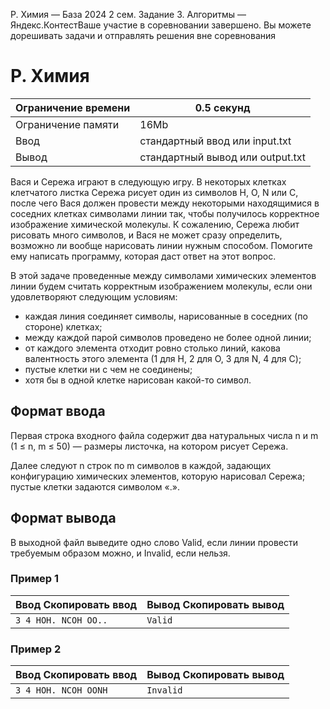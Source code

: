 P. Химия — База 2024 2 сем. Задание 3. Алгоритмы — Яндекс.КонтестВаше участие в соревновании завершено. Вы можете дорешивать задачи и отправлять решения вне соревнования

# P. Химия

| Ограничение времени | 0.5 секунд |
| --- | --- |
| Ограничение памяти | 16Mb |
| Ввод | стандартный ввод или input.txt |
| Вывод | стандартный вывод или output.txt |

Вася и Сережа играют в следующую игру. В некоторых клетках клетчатого листка Сережа рисует один из символов H, O, N или C, после чего Вася должен провести между некоторыми находящимися в соседних клетках символами линии так, чтобы получилось корректное
изображение химической молекулы. К сожалению, Сережа любит рисовать много символов, и Вася не может сразу определить, возможно
ли вообще нарисовать линии нужным способом. Помогите ему написать программу, которая даст ответ на этот вопрос.

В этой задаче проведенные между символами химических элементов линии будем считать корректным изображением молекулы, если
они удовлетворяют следующим условиям:

- каждая линия соединяет символы, нарисованные в соседних (по стороне) клетках;
- между каждой парой символов проведено не более одной линии;
- от каждого элемента отходит ровно столько линий, какова валентность этого элемента (1 для H, 2 для O, 3 для N, 4 для C);
- пустые клетки ни с чем не соединены;
- хотя бы в одной клетке нарисован какой-то символ.

## Формат ввода

Первая строка входного файла содержит два натуральных числа n и m (1 ≤ n, m ≤ 50) — размеры листочка, на котором рисует Сережа.

Далее следуют n строк по m символов в каждой, задающих конфигурацию химических элементов, которую нарисовал Сережа; пустые клетки задаются символом
«.».

## Формат вывода

В выходной файл выведите одно слово Valid, если линии провести требуемым образом можно, и Invalid, если нельзя.

### Пример 1

| Ввод Скопировать ввод | Вывод Скопировать вывод |
| --- | --- |
| `3 4 HOH. NCOH OO.. ` | `Valid ` |

### Пример 2

| Ввод Скопировать ввод | Вывод Скопировать вывод |
| --- | --- |
| `3 4 HOH. NCOH OONH ` | `Invalid ` |

